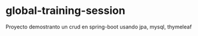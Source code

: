 # global-training-session

Proyecto demostranto un crud en spring-boot usando jpa, mysql, thymeleaf

